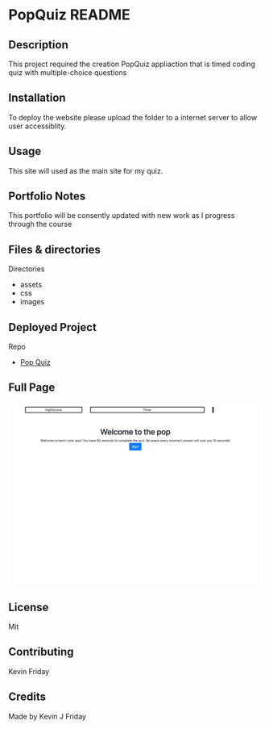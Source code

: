 # PopQuiz README

## Description
This project required the creation PopQuiz appliaction that is timed coding quiz with multiple-choice questions

## Installation
To deploy the website please upload the folder to a internet server to allow user accessiblity.

## Usage
This site will used as the main site for my quiz.

## Portfolio Notes
This portfolio will be consently updated with new work as I progress through the course

## Files & directories
Directories 
* assets
* css
* images

## Deployed Project
Repo
* [Pop Quiz](https://drkevinfriday.github.io/Popquiz/)

## Full Page
![Pop Quiz](./assets/images/PopQuiz.png)

## License
Mit

## Contributing
Kevin Friday



## Credits
Made by Kevin J Friday

